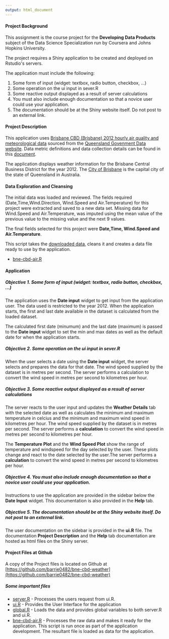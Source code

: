 ```yaml
---
output: html_document
---
```

#### **Project Background**

This assignment is the course project for the **Developing Data Products** subject of the Data Science Specialization run by Coursera and Johns Hopkins University. 

The project requires a Shiny application to be created and deployed on Rstudio's servers.

The application must include the following:

1. Some form of input (widget: textbox, radio button, checkbox, ...)
2. Some operation on the ui input in sever.R
3. Some reactive output displayed as a result of server calculations
4. You must also include enough documentation so that a novice user could use your application.
5. The documentation should be at the Shiny website itself. Do not post to an external link.

#### **Project Description**
This application uses [Brisbane CBD (Brisbane) 2012 hourly air quality and meteorological data](Brisbane_Central_Business_District_-_Air_Quality_Monitoring_-_2012.html) sourced from the [Queensland Govenment Data website](https://data.qld.gov.au/). Data metric definitions and data collection details can be found in this [document](Brisbane_Central_Business_District_-_Air_Quality_Monitoring_-_2012.html).

The application displays weather information for the Brisbane Central Business District for the year 2012. The [City of Brisbane](https://www.google.com.au/maps/place/Brisbane+QLD/@-27.4748262,153.0054462,14z/data=!4m5!3m4!1s0x6b91579aac93d233:0x402a35af3deaf40!8m2!3d-27.4710107!4d153.0234489) is the capital city of the state of Queensland in Australia.

#### **Data Exploration and Cleansing**
The initial data was loaded and reviewed. The fields required (Date,Time,Wind.Direction, Wind.Speed and Air.Temperature) for this project were extracted and saved to a new data set. Missing data for Wind.Speed and Air.Temperature, was imputed using the mean value of the previous value to the missing value and the next 9 values.

The final fields selected for this project were **Date,Time, Wind.Speed and Air.Temperature**.

This script takes the [downloaded data](http://ehp.qld.gov.au/data-sets/brisbanecbd-aq-2012.csv), cleans it and creates a data file ready to use by the application.  

* [bne-cbd-air.R](https://github.com/barrie0482/bne-cbd-weather/blob/master/bne-cbd-air.R)

#### **Application**

##### **_Objective 1. Some form of input (widget: textbox, radio button, checkbox, ...)_**
The application uses the **Date input** widget to get input from the application user. The data used is restricted to the year 2012. When the application starts, the first and last date available in the dataset is calculated from the loaded dataset. 

The calculated first date (minumum) and the last date (maximum) is passed to the **Date input** widget to set the min and max dates as well as the default date for when the application starts.

##### **_Objective 2. Some operation on the ui input in sever.R_**

When the user selects a date using the **Date input** widget, the server selects and prepares the data for that date. The wind speed supplied by the dataset is in metres per second. The server performs a calculation to convert the wind speed in metres per second to kilometres per hour.

##### **_Objective 3. Some reactive output displayed as a result of server calculations_**

The server reacts to the user input and updates the **Weather Details** tab with the selected date as well as calculates the minimum and maximum temperature in celcius and the minimum and maximum wind speed in kilometres per hour.  The wind speed supplied by the dataset is in metres per second. The server performs a **calculation** to convert the wind speed in metres per second to kilometres per hour.

The **Temperature Plot** and the **Wind Speed Plot** show the range of temperature and windspeed for the day selected by the user. These plots change and react to the date selected by the user.The server performs a **calculation** to convert the wind speed in metres per second to kilometres per hour.

##### **_Objective 4. You must also include enough documentation so that a novice user could use your application._**

Instructions to use the application are provided in the sidebar below the **Date Input** widget. This documentation is also provided in the **Help** tab.

##### **_Objective 5. The documentation should be at the Shiny website itself. Do not post to an external link._**

The user documentation on the sidebar is provided in the **ui.R** file. The documentation **Project Description** and the **Help** tab documentation are hosted as html files on the Shiny server.


#### **Project Files at Github**

A copy of the Project files is located on Github at [https://github.com/barrie0482/bne-cbd-weather](https://github.com/barrie0482/bne-cbd-weather)

##### Some important files
* [server.R](https://github.com/barrie0482/bne-cbd-weather/blob/master/server.R) - Processes the users request from ui.R.
* [ui.R](https://github.com/barrie0482/bne-cbd-weather/blob/master/ui.R) - Provides the User Interface for the application
* [global.R](https://github.com/barrie0482/bne-cbd-weather/blob/master/global.R) - Loads the data and provides global variables to both server.R and ui.R.
* [bne-cbd-air.R](https://github.com/barrie0482/bne-cbd-weather/blob/master/bne-cbd-air.R) - Processes the raw data and makes it ready for the application. This script is run once as part of the application development. The resultant file is loaded as data for the application.
